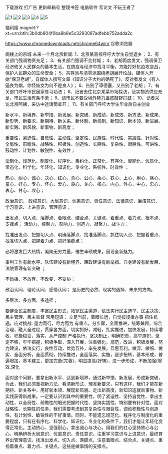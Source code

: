 下载游戏 打广告 更新邮箱号 整理书签
电脑软件 写论文 不玩王者了       

![1](https://user-images.githubusercontent.com/107339372/213840669-1c77669c-818d-490e-acce-42fe0b43568d.jpg)
![2](https://user-images.githubusercontent.com/107339372/213840670-21618edb-b202-4045-bdcc-417d5a6c6e12.jpg)
![3](https://user-images.githubusercontent.com/107339372/213840672-bacdea82-8def-4666-a0f0-42ac68b66ad8.jpg)
![4](https://user-images.githubusercontent.com/107339372/213840676-595a2b9a-a3a5-4419-bc6b-15775d259818.jpg)
![5](https://user-images.githubusercontent.com/107339372/213840677-5b72a3d3-6498-4399-ada6-60b118efdaab.jpg)


福利姬 magnet:?xt=urn:btih:3b0db804f0ba8b8e5c3293087adfebb752adda2c

https://www.chromedownloads.net/chrome64win/ 谷歌浏览器




阁楼上的宗城
未来一个月北京新闻:
1、北京某高校呼吁大学生自觉返乡；
2、有关部门强调物资充足；
3、有关部门强调不会封城；
4、老胡再度发文，强调保卫经济攸关人民群众的基本生活，在防疫与经济中找寻平衡，方能打好抗疫攻坚战，保护人民群众的生命安全；
5、共存派与清零派围绕老胡展开论战，媒体人开始“保卫老胡”，自媒体人撰写文章《知识分子大约的确死了》，反对者发文《有人逼良为娼，你怪妓女为何不是良人》；
6、告别了谭德塞，又告别了老胡；
7、有关部门呼吁市民居家练习功法；
8、记者去往北京某菜市场探访，证实物资供应充足，市民生活有条不紊；
9、请市民不要受境外势力蛊惑敲锣打鼓；
10、记者采访北京阿姨，采访中途话筒拿开；
11、有关部门呼吁大学生毕业后自主创业



新水平、新境界、新举措、新发展、新突破、新成绩、新成效、新方法、新成果、新形势、新要求、新期待、新关系、新体制、新机制、新知识、新本领、新进展、新实践、新风貌、新事物、新高度；

重要性，紧迫性，自觉性、主动性、坚定性、民族性、时代性、实践性、针对性、全局性、前瞻性、战略性、积极性、创造性、长期性、复杂性、艰巨性、可讲性、鼓动性、计划性、敏锐性、有效性；

法制化、规范化、制度化、程序化、集约化、正常化、有序化、智能化、优质化、常态化、科学化、年轻化、知识化、专业化、系统性、时效性 ；

热心、耐心、诚心、决心、红心、真心、公心、柔心、铁心、上心、用心、痛心、童心、好心、专心、坏心、爱心、良心、关心、核心、内心、外心、中心、忠心、衷心、甘心、攻心；

政治意识、 政权意识、大局意识、忧患意识、责任意识、法律意识、廉洁意识、学习意识、上进意识、管理意识；



出发点、切入点、落脚点、着眼点、结合点、关键点、着重点、着力点、根本点、支撑点；
活动力、控制力、影响力、创造力、凝聚力、战斗力；

找准出发点、把握切入点、明确落脚点、找准落脚点、抓住切入点、把握着重点、找准切入点、把握着力点、抓好落脚点；

必将激发巨大热情，凝聚无穷力量，催生丰硕成果，展现全新魅力。

审判工作有新水平、队伍建设有新境界、廉政建设有新举措、自身建设有新发展、法院管理有新突破 ；

不动摇、不放弃、不改变、不妥协；

政治认同、理论认同、感情认同；
是历史的必然、现实的选择、未来的方向。

多层次、多方面、多途径；

要健全民主制度，丰富民主形式，拓宽民主渠道，依法实行民主选举、民主决策、民主管理、民主监督
常用短语：
立足当前，着眼长远，自觉按规律办事
抓住机遇，应对挑战: 量力而行，尽力而为
有重点，分步骤，全面推进，统筹兼顾，综合治理，融入全过程，贯穿各方面，切实抓好，减轻，扎实推进，加快发展，持续增收，积极稳妥，落实，从严控制 严格执行，坚决制止，明确职责，高举旗帜，坚定不移，牢牢把握，积极争取，深入开展，注重强化，规范，改进，积极发展，努力建设，依法实行，良性互动，优势互补，率先发展，互惠互利，做深、做细、做实、全面分析，全面贯彻，持续推进，全面落实、实施，逐步扭转，基本形成，普遍增加，基本建立，更加完备(完善)，明显提高(好转)，进一步形成，不断加强(增效,深化



面对这个问题，要拿出新水平、达到新境界，通过新举措、新发展，形成新突破，为此，我们必须重视新方法、看清新形式、理准新要求，只有这样，我们才能在新期待、新关系中，用好新本领、展现新风貌、走出新高度，新知识造就新事物、新实践获得新成果。一定要认识到其中的重要性，明了紧迫性、坚持自觉性、拿出主动性，以全局性、前瞻性的眼光把握时代性、坚持实践性，特别要有针对性，面对战略性、长期性的任务，我们需要考虑到其复杂性与艰巨性，调动积极性与创造性，有计划性、敏锐性的干好事情。同时，不能遗忘规范化、程序化与制度化的重要程度，只有在有序化、科学化、知识化、专业化的条件下，我们才能让年轻化变得正常化。主动热心、坚强耐心，拿出诚心与决心，用我们的红心坚持铁心与公心，明确辨析大局意识、忧患意识、责任意识，注重学习意识与上进意识，最终育养出管理意识。找准出发点、切入点、落脚点，注意着眼点、结合点、关键点、重视着重点、着力点、关键点，这些是做事情的支撑点。
